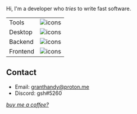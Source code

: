 Hi, I'm a developer who *tries* to write fast software.

| | |
|--------------|-----------|
| Tools | ![icons](https://skillicons.dev/icons?i=linux,git,neovim) |
| Desktop | ![icons](https://skillicons.dev/icons?i=rust,gtk,tauri) |
| Backend | ![icons](https://skillicons.dev/icons?i=rust,actix,sqlite) |
| Frontend | ![icons](https://skillicons.dev/icons?i=svelte,tailwind,ts) |

## Contact
 - Email: granthandy@proton.me
 - Discord: gsh#5260

[*buy me a coffee?*](https://buymeacoffee.com/granthandy)
